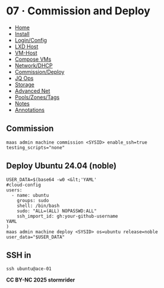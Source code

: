 # 07 · Commission and Deploy

- [Home](index.html)
- [Install](01-install.html)
- [Login/Config](02-login-config.html)
- [LXD Host](03-lxd-host.html)
- [VM-Host](04-vm-host.html)
- [Compose VMs](05-compose.html)
- [Network/DHCP](06-network-dhcp.html)
- [Commission/Deploy](07-commission-deploy.html)
- [JQ Ops](08-jq-ops.html)
- [Storage](09-storage.html)
- [Advanced Net](10-net-advanced.html)
- [Pools/Zones/Tags](11-pools-zones-tags.html)
- [Notes](12-notes.html)
- [Annotations](13-annotations.html)
    
## Commission

```
maas admin machine commission <SYSID> enable_ssh=true testing_scripts="none"
```

## Deploy Ubuntu 24.04 (noble)

```
USER_DATA=$(base64 -w0 <&lt;'YAML'
#cloud-config
users:
  - name: ubuntu
    groups: sudo
    shell: /bin/bash
    sudo: "ALL=(ALL) NOPASSWD:ALL"
    ssh_import_id: gh:your-github-username
YAML
)
maas admin machine deploy <SYSID> os=ubuntu release=noble user_data="$USER_DATA"
```

## SSH in

```
ssh ubuntu@ace-01
```

**CC BY-NC 2025 stormrider**
